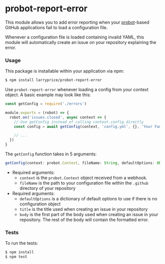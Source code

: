 probot-report-error
===================

This module allows you to add error reporting when your [probot](http://probot.github.io/)-based GitHub applications fail to load a configuration file.

Whenever a configuration file is loaded containing invalid YAML, this module will automatically create an issue on your repository explaining the error.

### Usage ###

This package is installable within your application via npm:

``` sh
$ npm install larryprice/probot-report-error
```

Use `probot-report-error` whenever loading a config from your context object. A basic example may look like this:

``` javascript
const getConfig = require('./errors')

module.exports = (robot) => {
  robot.on('issues.closed', async context => {
    // Use getConfig instead of calling context.config directly
    const config = await getConfig(context, 'config.yml', {}, 'Your Fancy Title', 'Your Informative Issue Body')

    // ...
  })
}
```

The `getConfig` function takes in 5 arguments:

``` javascript
getConfig(context: probot.Context, fileName: String, defaultOptions: Object, title: String, body: String)
```

* Required arguments:
  * `context` is the `probot.Context` object received from a webhook.
  * `fileName` is the path to your configuration file within the `.github` directory of your repository
* Required arguments:
  * `defaultOptions` is a dictionary of default options to use if there is no configuration object
  * `title` is the title used when creating an issue in your repository
  * `body` is the first part of the body used when creating an issue in your repository. The rest of the body will contain the formatted error.

### Tests ###

To run the tests:

``` sh
$ npm install
$ npm test
```
